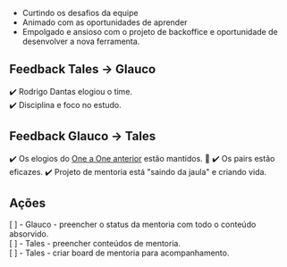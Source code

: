 - Curtindo os desafios da equipe
- Animado com as oportunidades de aprender
- Empolgado e ansioso com o projeto de backoffice e oportunidade de desenvolver a nova ferramenta.

## Feedback Tales -> Glauco
:heavy_check_mark: Rodrigo Dantas elogiou o time.  
:heavy_check_mark: Disciplina e foco no estudo.  

## Feedback Glauco -> Tales
:heavy_check_mark: Os elogios do [One a One anterior](2019-03-28.md) estão mantidos. :raised_hands:
:heavy_check_mark: Os pairs estão eficazes.
:heavy_check_mark: Projeto de mentoria está "saindo da jaula" e criando vida.


## Ações
[ ] - Glauco - preencher o status da mentoria com todo o conteúdo absorvido.  
[ ] - Tales - preencher conteúdos de mentoria.  
[ ] - Tales - criar board de mentoria para acompanhamento.  
